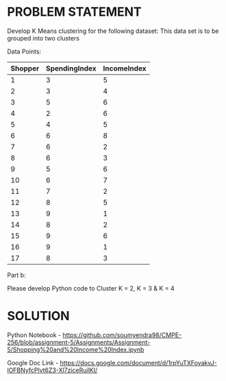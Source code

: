 # PROBLEM STATEMENT

Develop K Means clustering for the following dataset: This data set is to be grouped into two clusters


Data Points:


| Shopper        | SpendingIndex   | IncomeIndex  |
| ------------- |:------------- | :----- |
| 1      | 3 | 5 |
| 2      | 3 | 4 |
| 3      | 5 | 6 |
| 4      | 2 | 6 |
| 5      | 4 | 5 |
| 6      | 6 | 8 |
| 7      | 6 | 2 |
| 8      | 6 | 3 |
| 9      | 5 | 6 |
| 10      | 6 | 7 |
| 11      | 7 | 2 |
| 12      | 8 | 5 |
| 13      | 9 | 1 |
| 14      | 8 | 2 |
| 15      | 9 | 6 |
| 16      | 9 | 1 |
| 17      | 8 | 3 |

Part b:

Please develop Python code to Cluster K = 2, K = 3 & K = 4


# SOLUTION

Python Notebook - https://github.com/soumyendra98/CMPE-256/blob/assignment-5/Assignments/Assignment-5/Shopping%20and%20Income%20Index.ipynb

Google Doc Link - https://docs.google.com/document/d/1rpYuTXFovakvJ-lOFBNyfcPlvt6Z3-Xl7ziceRuilKI/
